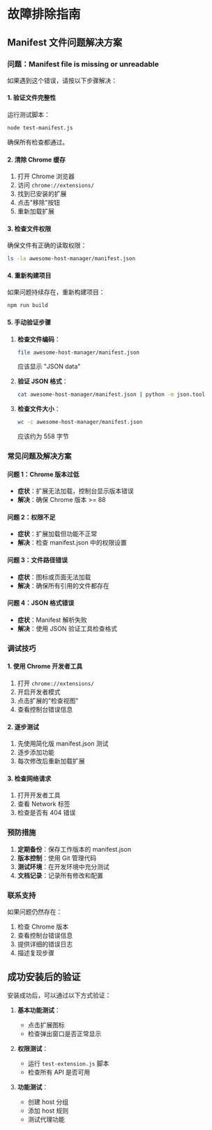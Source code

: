 # 故障排除指南

## Manifest 文件问题解决方案

### 问题：Manifest file is missing or unreadable

如果遇到这个错误，请按以下步骤解决：

#### 1. 验证文件完整性

运行测试脚本：

```bash
node test-manifest.js
```

确保所有检查都通过。

#### 2. 清除 Chrome 缓存

1. 打开 Chrome 浏览器
2. 访问 `chrome://extensions/`
3. 找到已安装的扩展
4. 点击"移除"按钮
5. 重新加载扩展

#### 3. 检查文件权限

确保文件有正确的读取权限：

```bash
ls -la awesome-host-manager/manifest.json
```

#### 4. 重新构建项目

如果问题持续存在，重新构建项目：

```bash
npm run build
```

#### 5. 手动验证步骤

1. **检查文件编码**：

   ```bash
   file awesome-host-manager/manifest.json
   ```

   应该显示 "JSON data"

2. **验证 JSON 格式**：

   ```bash
   cat awesome-host-manager/manifest.json | python -m json.tool
   ```

3. **检查文件大小**：
   ```bash
   wc -c awesome-host-manager/manifest.json
   ```
   应该约为 558 字节

### 常见问题及解决方案

#### 问题 1：Chrome 版本过低

- **症状**：扩展无法加载，控制台显示版本错误
- **解决**：确保 Chrome 版本 >= 88

#### 问题 2：权限不足

- **症状**：扩展加载但功能不正常
- **解决**：检查 manifest.json 中的权限设置

#### 问题 3：文件路径错误

- **症状**：图标或页面无法加载
- **解决**：确保所有引用的文件都存在

#### 问题 4：JSON 格式错误

- **症状**：Manifest 解析失败
- **解决**：使用 JSON 验证工具检查格式

### 调试技巧

#### 1. 使用 Chrome 开发者工具

1. 打开 `chrome://extensions/`
2. 开启开发者模式
3. 点击扩展的"检查视图"
4. 查看控制台错误信息

#### 2. 逐步测试

1. 先使用简化版 manifest.json 测试
2. 逐步添加功能
3. 每次修改后重新加载扩展

#### 3. 检查网络请求

1. 打开开发者工具
2. 查看 Network 标签
3. 检查是否有 404 错误

### 预防措施

1. **定期备份**：保存工作版本的 manifest.json
2. **版本控制**：使用 Git 管理代码
3. **测试环境**：在开发环境中充分测试
4. **文档记录**：记录所有修改和配置

### 联系支持

如果问题仍然存在：

1. 检查 Chrome 版本
2. 查看控制台错误信息
3. 提供详细的错误日志
4. 描述复现步骤

## 成功安装后的验证

安装成功后，可以通过以下方式验证：

1. **基本功能测试**：

   - 点击扩展图标
   - 检查弹出窗口是否正常显示

2. **权限测试**：

   - 运行 `test-extension.js` 脚本
   - 检查所有 API 是否可用

3. **功能测试**：
   - 创建 host 分组
   - 添加 host 规则
   - 测试代理功能
